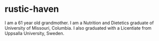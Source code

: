 # rustic-haven
I am a 61 year old grandmother. I am a Nutrition and Dietetics graduate of University of Missouri, Columbia. I also graduated with a Licentiate from Uppsalla University, Sweden.
